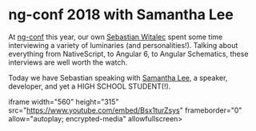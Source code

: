 # ng-conf 2018 with Samantha Lee

At [ng-conf](https://www.ng-conf.org/) this year, our own [Sebastian Witalec](https://twitter.com/sebawita) spent some time interviewing a variety of luminaries (and personalities!). Talking about everything from NativeScript, to Angular 6, to Angular Schematics, these interviews are well worth the watch.

Today we have Sebastian speaking with [Samantha Lee](https://twitter.com/thelittlestdev), a speaker, developer, and yet a HIGH SCHOOL STUDENT(!).

iframe width="560" height="315" src="https://www.youtube.com/embed/Bsx1turZsys" frameborder="0" allow="autoplay; encrypted-media" allowfullscreen></iframe>

